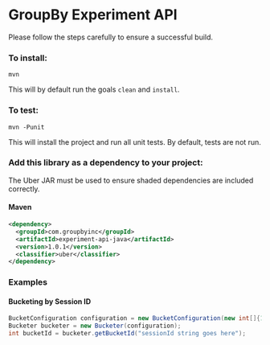 GroupBy Experiment API
========
 
Please follow the steps carefully to ensure a successful build.

### To install:

    mvn
    
This will by default run the goals `clean` and `install`.


### To test:

    mvn -Punit
    
This will install the project and run all unit tests. By default, tests are not run.


### Add this library as a dependency to your project:
The Uber JAR must be used to ensure shaded dependencies are included correctly.

#### Maven

```xml
<dependency>
  <groupId>com.groupbyinc</groupId>
  <artifactId>experiment-api-java</artifactId>
  <version>1.0.1</version>
  <classifier>uber</classifier>
</dependency>
```

### Examples

#### Bucketing by Session ID

```java
BucketConfiguration configuration = new BucketConfiguration(new int[]{10, 30, 40, 20}, 50, 0);
Bucketer bucketer = new Bucketer(configuration);
int bucketId = bucketer.getBucketId("sessionId string goes here");   
```
